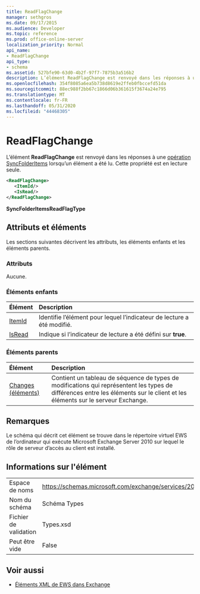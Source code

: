 ```yaml
---
title: ReadFlagChange
manager: sethgros
ms.date: 09/17/2015
ms.audience: Developer
ms.topic: reference
ms.prod: office-online-server
localization_priority: Normal
api_name:
- ReadFlagChange
api_type:
- schema
ms.assetid: 527bfe90-63d0-4b2f-97f7-7875b3a516b2
description: L’élément ReadFlagChange est renvoyé dans les réponses à une opération SyncFolderItems lorsqu’un élément a été lu. Cette propriété est en lecture seule.
ms.openlocfilehash: 354f8085a6ea5b738d8619e2ffeb0fbccefd51da
ms.sourcegitcommit: 88ec988f2bb67c1866d06b361615f3674a24e795
ms.translationtype: MT
ms.contentlocale: fr-FR
ms.lasthandoff: 05/31/2020
ms.locfileid: "44468305"
---
```

# <a name="readflagchange"></a>ReadFlagChange

L’élément **ReadFlagChange** est renvoyé dans les réponses à une [opération SyncFolderItems](syncfolderitems-operation.md) lorsqu’un élément a été lu. Cette propriété est en lecture seule. 
  
```xml
<ReadFlagChange>
   <ItemId/>
   <IsRead/>
</ReadFlagChange>
```

 **SyncFolderItemsReadFlagType**
## <a name="attributes-and-elements"></a>Attributs et éléments

Les sections suivantes décrivent les attributs, les éléments enfants et les éléments parents.
  
### <a name="attributes"></a>Attributs

Aucune.
  
### <a name="child-elements"></a>Éléments enfants

|**Élément**|**Description**|
|:-----|:-----|
|[ItemId](itemid.md) <br/> |Identifie l’élément pour lequel l’indicateur de lecture a été modifié.  <br/> |
|[IsRead](isread.md) <br/> |Indique si l’indicateur de lecture a été défini sur **true**.  <br/> |
   
### <a name="parent-elements"></a>Éléments parents

|**Élément**|**Description**|
|:-----|:-----|
|[Changes (éléments)](changes-items.md) <br/> |Contient un tableau de séquence de types de modifications qui représentent les types de différences entre les éléments sur le client et les éléments sur le serveur Exchange.  <br/> |
   
## <a name="remarks"></a>Remarques

Le schéma qui décrit cet élément se trouve dans le répertoire virtuel EWS de l’ordinateur qui exécute Microsoft Exchange Server 2010 sur lequel le rôle de serveur d’accès au client est installé.
  
## <a name="element-information"></a>Informations sur l'élément

|||
|:-----|:-----|
|Espace de noms  <br/> |https://schemas.microsoft.com/exchange/services/2006/types  <br/> |
|Nom du schéma  <br/> |Schéma Types  <br/> |
|Fichier de validation  <br/> |Types.xsd  <br/> |
|Peut être vide  <br/> |False  <br/> |
   
## <a name="see-also"></a>Voir aussi



- [Éléments XML de EWS dans Exchange](ews-xml-elements-in-exchange.md)

